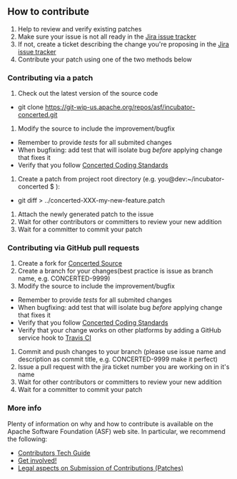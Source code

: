 ## How to contribute
1. Help to review and verify existing patches
1. Make sure your issue is not all ready in the [Jira issue tracker](http://issues.apache.org/jira/browse/CONCERTED)
1. If not, create a ticket describing the change you're proposing in the [Jira issue tracker](http://issues.apache.org/jira/browse/CONCERTED)
1. Contribute your patch using one of the two methods below

### Contributing via a patch

1. Check out the latest version of the source code

* git clone  https://git-wip-us.apache.org/repos/asf/incubator-concerted.git

1. Modify the source to include the improvement/bugfix

* Remember to provide *tests* for all submited changes
* When bugfixing: add test that will isolate bug *before* applying change that fixes it
* Verify that you follow [Concerted Coding Standards](#/markdown-pages/style_guide.md)

1. Create a patch from project root directory (e.g. you@dev:~/incubator-concerted $ ):

* git diff > ../concerted-XXX-my-new-feature.patch

1. Attach the newly generated patch to the issue
1. Wait for other contributors or committers to review your new addition
1. Wait for a committer to commit your patch

### Contributing via GitHub pull requests

1. Create a fork for [Concerted Source](http://github.com/apache/incubator-concerted)
1. Create a branch for your changes(best practice is issue as branch name, e.g. CONCERTED-9999)
1. Modify the source to include the improvement/bugfix

* Remember to provide *tests* for all submited changes
* When bugfixing: add test that will isolate bug *before* applying change that fixes it
* Verify that you follow [Concerted Coding Standards](#/markdown-pages/coding_standards.md)
* Verify that your change works on other platforms by adding a GitHub service hook to [Travis CI](http://docs.travis-ci.com/user/getting-started/#Step-one%3A-Sign-in)

1. Commit and push changes to your branch (please use issue name and description as commit title, e.g. CONCERTED-9999 make it perfect)
1. Issue a pull request with the jira ticket number you are working on in it's name
1. Wait for other contributors or committers to review your new addition
1. Wait for a committer to commit your patch

### More info

Plenty of information on why and how to contribute is available on the Apache Software Foundation (ASF) web site. In particular, we recommend the following:

* [Contributors Tech Guide](http://www.apache.org/dev/contributors)
* [Get involved!](http://www.apache.org/foundation/getinvolved.html)
* [Legal aspects on Submission of Contributions (Patches)](http://www.apache.org/licenses/LICENSE-2.0.html#contributions)